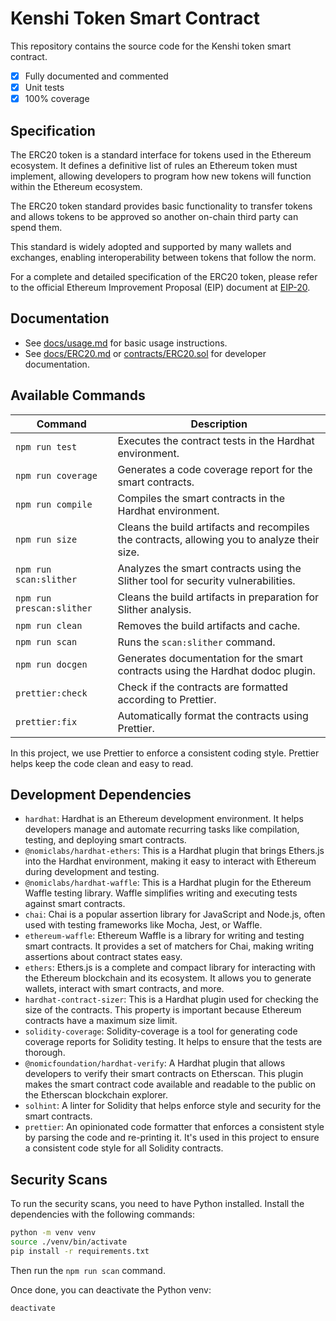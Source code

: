 # Kenshi Token Smart Contract

This repository contains the source code for the Kenshi token smart contract.

- [x] Fully documented and commented
- [x] Unit tests
- [x] 100% coverage

## Specification

The ERC20 token is a standard interface for tokens used in the Ethereum
ecosystem. It defines a definitive list of rules an Ethereum token must
implement, allowing developers to program how new tokens will function within
the Ethereum ecosystem.

The ERC20 token standard provides basic functionality to transfer tokens and
allows tokens to be approved so another on-chain third party can spend them.

This standard is widely adopted and supported by many wallets and exchanges,
enabling interoperability between tokens that follow the norm.

For a complete and detailed specification of the ERC20 token, please refer to
the official Ethereum Improvement Proposal (EIP) document at
[EIP-20](https://eips.ethereum.org/EIPS/eip-20).

## Documentation

- See [docs/usage.md](docs/usage.md) for basic usage instructions.
- See [docs/ERC20.md](docs/ERC20.md) or
  [contracts/ERC20.sol](contracts/ERC20.sol) for developer documentation.

## Available Commands

| Command                   | Description                                                                                  |
| ------------------------- | -------------------------------------------------------------------------------------------- |
| `npm run test`            | Executes the contract tests in the Hardhat environment.                                      |
| `npm run coverage`        | Generates a code coverage report for the smart contracts.                                    |
| `npm run compile`         | Compiles the smart contracts in the Hardhat environment.                                     |
| `npm run size`            | Cleans the build artifacts and recompiles the contracts, allowing you to analyze their size. |
| `npm run scan:slither`    | Analyzes the smart contracts using the Slither tool for security vulnerabilities.            |
| `npm run prescan:slither` | Cleans the build artifacts in preparation for Slither analysis.                              |
| `npm run clean`           | Removes the build artifacts and cache.                                                       |
| `npm run scan`            | Runs the `scan:slither` command.                                                             |
| `npm run docgen`          | Generates documentation for the smart contracts using the Hardhat dodoc plugin.              |
| `prettier:check`          | Check if the contracts are formatted according to Prettier.                                  |
| `prettier:fix`            | Automatically format the contracts using Prettier.                                           |

In this project, we use Prettier to enforce a consistent coding style.
Prettier helps keep the code clean and easy to read.

## Development Dependencies

- `hardhat`: Hardhat is an Ethereum development environment. It helps
  developers manage and automate recurring tasks like compilation, testing,
  and deploying smart contracts.
- `@nomiclabs/hardhat-ethers`: This is a Hardhat plugin that brings Ethers.js
  into the Hardhat environment, making it easy to interact with Ethereum during
  development and testing.
- `@nomiclabs/hardhat-waffle`: This is a Hardhat plugin for the Ethereum Waffle
  testing library. Waffle simplifies writing and executing tests against smart
  contracts.
- `chai`: Chai is a popular assertion library for JavaScript and Node.js, often
  used with testing frameworks like Mocha, Jest, or Waffle.
- `ethereum-waffle`: Ethereum Waffle is a library for writing and testing smart
  contracts. It provides a set of matchers for Chai, making writing assertions
  about contract states easy.
- `ethers`: Ethers.js is a complete and compact library for interacting with
  the Ethereum blockchain and its ecosystem. It allows you to generate wallets,
  interact with smart contracts, and more.
- `hardhat-contract-sizer`: This is a Hardhat plugin used for checking the size
  of the contracts. This property is important because Ethereum contracts have
  a maximum size limit.
- `solidity-coverage`: Solidity-coverage is a tool for generating code coverage
  reports for Solidity testing. It helps to ensure that the tests are
  thorough.
- `@nomicfoundation/hardhat-verify`: A Hardhat plugin that allows developers to
  verify their smart contracts on Etherscan. This plugin makes the smart
  contract code available and readable to the public on the Etherscan
  blockchain explorer.
- `solhint`: A linter for Solidity that helps enforce style and security for
  the smart contracts.
- `prettier`: An opinionated code formatter that enforces a consistent style
  by parsing the code and re-printing it. It's used in this project to ensure
  a consistent code style for all Solidity contracts.

## Security Scans

To run the security scans, you need to have Python installed. Install the
dependencies with the following commands:

```bash
python -m venv venv
source ./venv/bin/activate
pip install -r requirements.txt
```

Then run the `npm run scan` command.

Once done, you can deactivate the Python venv:

```bash
deactivate
```
